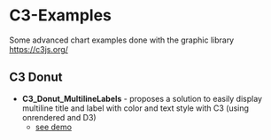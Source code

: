 # C3-Examples
Some advanced chart examples done with the graphic library https://c3js.org/

## C3 Donut
* **C3_Donut_MultilineLabels** - proposes a solution to easily display multiline title and label with color and text style with C3 (using onrendered and D3)
  * [see demo](https://www.intersel.fr/assets_intersel_a/gitdemos/C3-Examples/C3%20Donut/C3_Donut_MultilineLabels.html)
